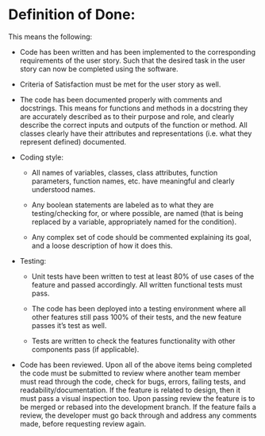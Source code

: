 # Definition of Done:
This means the following:

* Code has been written and has been implemented to the corresponding requirements of the user story. Such that the desired task in the user story can now be completed using the software.

* Criteria of Satisfaction must be met for the user story as well.

* The code has been documented properly with comments and docstrings. This means for functions and methods in a docstring they are accurately described as to their purpose and role, and clearly describe the correct inputs and outputs of the function or method. All classes clearly have their attributes and representations (i.e. what they represent defined) documented.

* Coding style:
  - All names of variables, classes, class attributes, function parameters, function names, etc. have meaningful and clearly understood names.

  - Any boolean statements are labeled as to what they are testing/checking for, or where possible, are named (that is being replaced by a variable, appropriately named for the condition).

  - Any complex set of code should be commented explaining its goal, and a loose description of how it does this.

* Testing:
  - Unit tests have been written to test at least 80% of use cases of the feature and passed accordingly. All written functional tests must pass.

  - The code has been deployed into a testing environment where all other features still pass 100% of their tests, and the new feature passes it’s test as well.

  - Tests are written to check the features functionality with other components pass (if applicable).  

* Code has been reviewed. Upon all of the above items being completed the code must be submitted to review where another team member must read through the code, check for bugs, errors, failing tests, and readability/documentation. If the feature is related to design, then it must pass a visual inspection too. Upon passing review the feature is to be merged or rebased into the development branch.  If the feature fails a review, the developer must go back through and address any comments made, before requesting review again.



